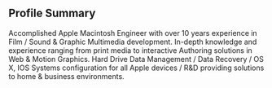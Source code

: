 ## Profile Summary

Accomplished Apple Macintosh Engineer with over 10 years experience in Film / Sound & Graphic Multimedia development. In-depth knowledge and experience ranging from print media to interactive Authoring solutions in Web & Motion Graphics. Hard Drive Data Management / Data Recovery / OS X, IOS Systems configuration for all Apple devices / R&D providing solutions to home & business environments.